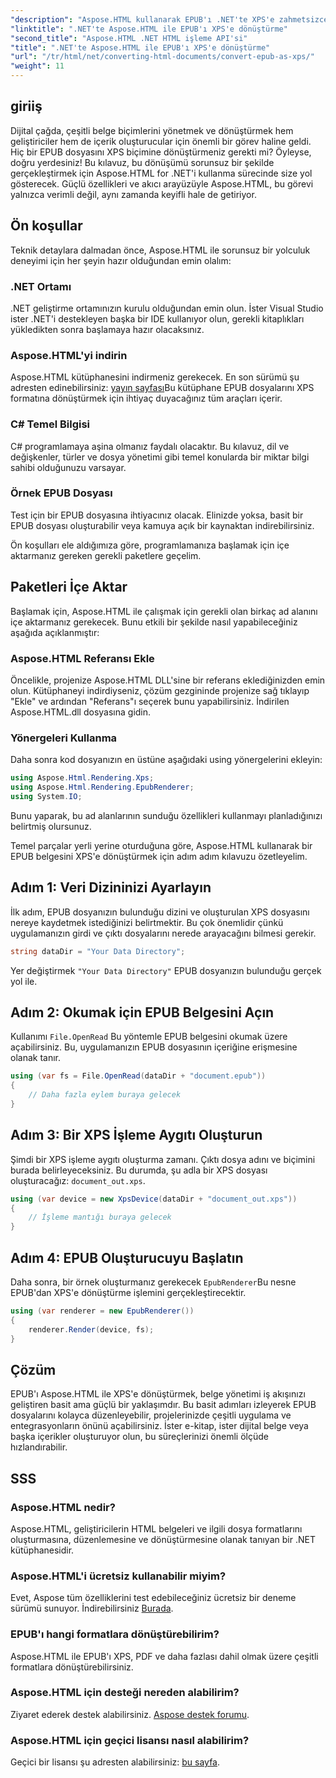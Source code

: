 ```yaml
---
"description": "Aspose.HTML kullanarak EPUB'ı .NET'te XPS'e zahmetsizce dönüştürün. Sorunsuz belge oluşturma için adım adım kılavuzumuzu izleyin."
"linktitle": ".NET'te Aspose.HTML ile EPUB'ı XPS'e dönüştürme"
"second_title": "Aspose.HTML .NET HTML işleme API'si"
"title": ".NET'te Aspose.HTML ile EPUB'ı XPS'e dönüştürme"
"url": "/tr/html/net/converting-html-documents/convert-epub-as-xps/"
"weight": 11
---
```


## giriiş

Dijital çağda, çeşitli belge biçimlerini yönetmek ve dönüştürmek hem geliştiriciler hem de içerik oluşturucular için önemli bir görev haline geldi. Hiç bir EPUB dosyasını XPS biçimine dönüştürmeniz gerekti mi? Öyleyse, doğru yerdesiniz! Bu kılavuz, bu dönüşümü sorunsuz bir şekilde gerçekleştirmek için Aspose.HTML for .NET'i kullanma sürecinde size yol gösterecek. Güçlü özellikleri ve akıcı arayüzüyle Aspose.HTML, bu görevi yalnızca verimli değil, aynı zamanda keyifli hale de getiriyor.

## Ön koşullar

Teknik detaylara dalmadan önce, Aspose.HTML ile sorunsuz bir yolculuk deneyimi için her şeyin hazır olduğundan emin olalım:

### .NET Ortamı
.NET geliştirme ortamınızın kurulu olduğundan emin olun. İster Visual Studio ister .NET'i destekleyen başka bir IDE kullanıyor olun, gerekli kitaplıkları yükledikten sonra başlamaya hazır olacaksınız.

### Aspose.HTML'yi indirin
Aspose.HTML kütüphanesini indirmeniz gerekecek. En son sürümü şu adresten edinebilirsiniz: [yayın sayfası](https://releases.aspose.com/html/net/)Bu kütüphane EPUB dosyalarını XPS formatına dönüştürmek için ihtiyaç duyacağınız tüm araçları içerir.

### C# Temel Bilgisi
C# programlamaya aşina olmanız faydalı olacaktır. Bu kılavuz, dil ve değişkenler, türler ve dosya yönetimi gibi temel konularda bir miktar bilgi sahibi olduğunuzu varsayar.

### Örnek EPUB Dosyası
Test için bir EPUB dosyasına ihtiyacınız olacak. Elinizde yoksa, basit bir EPUB dosyası oluşturabilir veya kamuya açık bir kaynaktan indirebilirsiniz.

Ön koşulları ele aldığımıza göre, programlamanıza başlamak için içe aktarmanız gereken gerekli paketlere geçelim.

## Paketleri İçe Aktar

Başlamak için, Aspose.HTML ile çalışmak için gerekli olan birkaç ad alanını içe aktarmanız gerekecek. Bunu etkili bir şekilde nasıl yapabileceğiniz aşağıda açıklanmıştır:

### Aspose.HTML Referansı Ekle
Öncelikle, projenize Aspose.HTML DLL'sine bir referans eklediğinizden emin olun. Kütüphaneyi indirdiyseniz, çözüm gezgininde projenize sağ tıklayıp "Ekle" ve ardından "Referans"ı seçerek bunu yapabilirsiniz. İndirilen Aspose.HTML.dll dosyasına gidin.

### Yönergeleri Kullanma
Daha sonra kod dosyanızın en üstüne aşağıdaki using yönergelerini ekleyin:

```csharp
using Aspose.Html.Rendering.Xps;
using Aspose.Html.Rendering.EpubRenderer;
using System.IO;
```

Bunu yaparak, bu ad alanlarının sunduğu özellikleri kullanmayı planladığınızı belirtmiş olursunuz.

Temel parçalar yerli yerine oturduğuna göre, Aspose.HTML kullanarak bir EPUB belgesini XPS'e dönüştürmek için adım adım kılavuzu özetleyelim.

## Adım 1: Veri Dizininizi Ayarlayın

İlk adım, EPUB dosyanızın bulunduğu dizini ve oluşturulan XPS dosyasını nereye kaydetmek istediğinizi belirtmektir. Bu çok önemlidir çünkü uygulamanızın girdi ve çıktı dosyalarını nerede arayacağını bilmesi gerekir.

```csharp
string dataDir = "Your Data Directory";
```

Yer değiştirmek `"Your Data Directory"` EPUB dosyanızın bulunduğu gerçek yol ile.

## Adım 2: Okumak için EPUB Belgesini Açın

Kullanımı `File.OpenRead` Bu yöntemle EPUB belgesini okumak üzere açabilirsiniz. Bu, uygulamanızın EPUB dosyasının içeriğine erişmesine olanak tanır.

```csharp
using (var fs = File.OpenRead(dataDir + "document.epub"))
{
    // Daha fazla eylem buraya gelecek
}
```

## Adım 3: Bir XPS İşleme Aygıtı Oluşturun

Şimdi bir XPS işleme aygıtı oluşturma zamanı. Çıktı dosya adını ve biçimini burada belirleyeceksiniz. Bu durumda, şu adla bir XPS dosyası oluşturacağız: `document_out.xps`.

```csharp
using (var device = new XpsDevice(dataDir + "document_out.xps"))
{
    // İşleme mantığı buraya gelecek
}
```

## Adım 4: EPUB Oluşturucuyu Başlatın

Daha sonra, bir örnek oluşturmanız gerekecek `EpubRenderer`Bu nesne EPUB'dan XPS'e dönüştürme işlemini gerçekleştirecektir.

```csharp
using (var renderer = new EpubRenderer())
{
    renderer.Render(device, fs);
}
```

## Çözüm

EPUB'ı Aspose.HTML ile XPS'e dönüştürmek, belge yönetimi iş akışınızı geliştiren basit ama güçlü bir yaklaşımdır. Bu basit adımları izleyerek EPUB dosyalarını kolayca düzenleyebilir, projelerinizde çeşitli uygulama ve entegrasyonların önünü açabilirsiniz. İster e-kitap, ister dijital belge veya başka içerikler oluşturuyor olun, bu süreçlerinizi önemli ölçüde hızlandırabilir. 

## SSS

### Aspose.HTML nedir?
Aspose.HTML, geliştiricilerin HTML belgeleri ve ilgili dosya formatlarını oluşturmasına, düzenlemesine ve dönüştürmesine olanak tanıyan bir .NET kütüphanesidir.

### Aspose.HTML'i ücretsiz kullanabilir miyim?
Evet, Aspose tüm özelliklerini test edebileceğiniz ücretsiz bir deneme sürümü sunuyor. İndirebilirsiniz [Burada](https://releases.aspose.com/).

### EPUB'ı hangi formatlara dönüştürebilirim?
Aspose.HTML ile EPUB'ı XPS, PDF ve daha fazlası dahil olmak üzere çeşitli formatlara dönüştürebilirsiniz.

### Aspose.HTML için desteği nereden alabilirim?
Ziyaret ederek destek alabilirsiniz. [Aspose destek forumu](https://forum.aspose.com/c/html/29).

### Aspose.HTML için geçici lisansı nasıl alabilirim?
Geçici bir lisansı şu adresten alabilirsiniz: [bu sayfa](https://purchase.conholdate.com/temporary-license/).